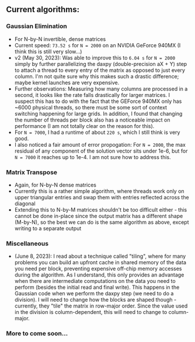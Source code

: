 ## Current algorithms:
### Gaussian Elimination
* For N-by-N invertible, dense matrices
* Current speed: `73.52 s` for `N = 2000` on an NVIDIA GeForce 940MX (I think this is still very slow...)
* v2 (May 30, 2023): Was able to improve this to `6.04 s` for `N = 2000` simply by further parallelizing the daxpy (double-precision aX + Y) step to attach a thread to every entry of the matrix as opposed to just every column. I'm not quite sure why this makes such a drastic difference; maybe kernel launches are very expensive.
* Further observations: Measuring how many columns are processed in a second, it looks like the rate falls drastically for larger matrices. I suspect this has to do with the fact that the GEForce 940MX only has ~6000 physical threads, so there must be some sort of context switching happening for large grids. In addition, I found that changing the number of threads per block also has a noticeable impact on performance (I am not totally clear on the reason for this). 
* For `N = 7000`, I had a runtime of about `220 s`, which I still think is very good.
* I also noticed a fair amount of error propogation: For `N = 2000`, the max residual of any component of the solution vector sits under 1e-6, but for `N = 7000` it reaches up to 1e-4. I am not sure how to address this.
### Matrix Transpose
* Again, for N-by-N dense matrices
* Currently this is a rather simple algorithm, where threads work only on upper triangular entries and swap them with entries reflected across the diagonal
* Extending this to N-by-M matrices shouldn't be too difficult either - this cannot be done in-place since the output matrix has a different shape (M-by-N), so the best we can do is the same algorithm as above, except writing to a separate output
### Miscellaneous
* (June 8, 2023): I read about a technique called "tiling", where for many problems you can build an upfront cache in shared memory of the data you need per block, preventing expensive off-chip memory accesses during the algorithm. As I understand, this only provides an advantage when there are intermediate computations on the data you need to perform (besides the initial read and final write). This happens in the Gaussian code when we perform the daxpy step (we need to do a division). I will need to change how the blocks are shaped though - currently, they "tile" the matrix in row-major order. Since the value used in the division is column-dependent, this will need to change to column-major. 
### More to come soon...
